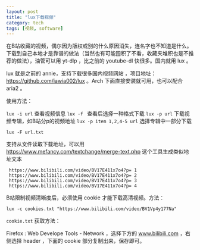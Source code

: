 ```yaml
---
layout: post
title: "lux下载视频"
category: tech
tags: [视频, software]
---
```


在B站收藏的视频，偶尔因为版权或别的什么原因消失，连名字也不知道是什么。下载到自己本地才是靠谱的做法（当然也有可能囤积了不看，收藏夹堆积也是不推荐的做法），油管可以用 yt-dlp ，比之前的 youtube-dl 快很多。国内就用 lux 。

lux 就是之前的 annie，支持下载很多国内视频网站 ，项目地址：https://github.com/iawia002/lux 。Arch 下面直接安装就可用，也可以配合 aria2 。

使用方法：

`lux -i url` 查看视频信息
`lux -f ` 查看后选择一种格式下载
`lux -p url` 下载视频专辑，如B站分p的视频地址
`lux -p item 1,2,4-5 url` 选择专辑中一部分下载

`lux -F url.txt`

支持从文件读取下载地址，可以用 https://www.mefancy.com/textchange/merge-text.php 这个工具生成类似地址文本

```
 https://www.bilibili.com/video/BV17E411x7o4?p= 1
 https://www.bilibili.com/video/BV17E411x7o4?p= 2
 https://www.bilibili.com/video/BV17E411x7o4?p= 3
 https://www.bilibili.com/video/BV17E411x7o4?p= 4
```


B站限制视频清晰度后，必须使用 cookie 才能下载高清视频。方法：

`lux -c cookies.txt "https://www.bilibili.com/video/BV1Vp4y177Na"`

`cookie.txt` 获取方法：

Firefox : Web Develope Tools  - Network ，选择下方的 www.bilibili.com ，右侧选择 header ，下面的 cookie 部分复制出来，保存即可。